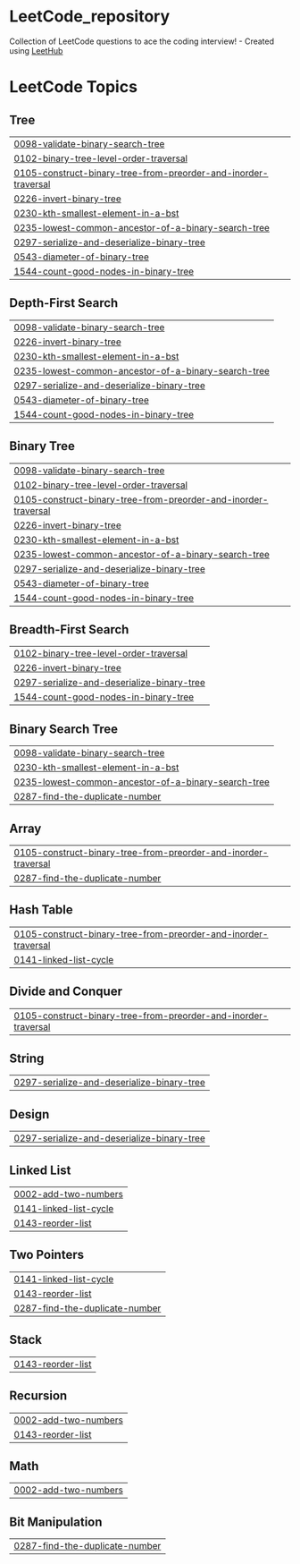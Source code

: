 # LeetCode_repository
Collection of LeetCode questions to ace the coding interview! - Created using [LeetHub](https://github.com/QasimWani/LeetHub)

<!---LeetCode Topics Start-->
# LeetCode Topics
## Tree
|  |
| ------- |
| [0098-validate-binary-search-tree](https://github.com/agagupta92/LeetCode_repository/tree/master/0098-validate-binary-search-tree) |
| [0102-binary-tree-level-order-traversal](https://github.com/agagupta92/LeetCode_repository/tree/master/0102-binary-tree-level-order-traversal) |
| [0105-construct-binary-tree-from-preorder-and-inorder-traversal](https://github.com/agagupta92/LeetCode_repository/tree/master/0105-construct-binary-tree-from-preorder-and-inorder-traversal) |
| [0226-invert-binary-tree](https://github.com/agagupta92/LeetCode_repository/tree/master/0226-invert-binary-tree) |
| [0230-kth-smallest-element-in-a-bst](https://github.com/agagupta92/LeetCode_repository/tree/master/0230-kth-smallest-element-in-a-bst) |
| [0235-lowest-common-ancestor-of-a-binary-search-tree](https://github.com/agagupta92/LeetCode_repository/tree/master/0235-lowest-common-ancestor-of-a-binary-search-tree) |
| [0297-serialize-and-deserialize-binary-tree](https://github.com/agagupta92/LeetCode_repository/tree/master/0297-serialize-and-deserialize-binary-tree) |
| [0543-diameter-of-binary-tree](https://github.com/agagupta92/LeetCode_repository/tree/master/0543-diameter-of-binary-tree) |
| [1544-count-good-nodes-in-binary-tree](https://github.com/agagupta92/LeetCode_repository/tree/master/1544-count-good-nodes-in-binary-tree) |
## Depth-First Search
|  |
| ------- |
| [0098-validate-binary-search-tree](https://github.com/agagupta92/LeetCode_repository/tree/master/0098-validate-binary-search-tree) |
| [0226-invert-binary-tree](https://github.com/agagupta92/LeetCode_repository/tree/master/0226-invert-binary-tree) |
| [0230-kth-smallest-element-in-a-bst](https://github.com/agagupta92/LeetCode_repository/tree/master/0230-kth-smallest-element-in-a-bst) |
| [0235-lowest-common-ancestor-of-a-binary-search-tree](https://github.com/agagupta92/LeetCode_repository/tree/master/0235-lowest-common-ancestor-of-a-binary-search-tree) |
| [0297-serialize-and-deserialize-binary-tree](https://github.com/agagupta92/LeetCode_repository/tree/master/0297-serialize-and-deserialize-binary-tree) |
| [0543-diameter-of-binary-tree](https://github.com/agagupta92/LeetCode_repository/tree/master/0543-diameter-of-binary-tree) |
| [1544-count-good-nodes-in-binary-tree](https://github.com/agagupta92/LeetCode_repository/tree/master/1544-count-good-nodes-in-binary-tree) |
## Binary Tree
|  |
| ------- |
| [0098-validate-binary-search-tree](https://github.com/agagupta92/LeetCode_repository/tree/master/0098-validate-binary-search-tree) |
| [0102-binary-tree-level-order-traversal](https://github.com/agagupta92/LeetCode_repository/tree/master/0102-binary-tree-level-order-traversal) |
| [0105-construct-binary-tree-from-preorder-and-inorder-traversal](https://github.com/agagupta92/LeetCode_repository/tree/master/0105-construct-binary-tree-from-preorder-and-inorder-traversal) |
| [0226-invert-binary-tree](https://github.com/agagupta92/LeetCode_repository/tree/master/0226-invert-binary-tree) |
| [0230-kth-smallest-element-in-a-bst](https://github.com/agagupta92/LeetCode_repository/tree/master/0230-kth-smallest-element-in-a-bst) |
| [0235-lowest-common-ancestor-of-a-binary-search-tree](https://github.com/agagupta92/LeetCode_repository/tree/master/0235-lowest-common-ancestor-of-a-binary-search-tree) |
| [0297-serialize-and-deserialize-binary-tree](https://github.com/agagupta92/LeetCode_repository/tree/master/0297-serialize-and-deserialize-binary-tree) |
| [0543-diameter-of-binary-tree](https://github.com/agagupta92/LeetCode_repository/tree/master/0543-diameter-of-binary-tree) |
| [1544-count-good-nodes-in-binary-tree](https://github.com/agagupta92/LeetCode_repository/tree/master/1544-count-good-nodes-in-binary-tree) |
## Breadth-First Search
|  |
| ------- |
| [0102-binary-tree-level-order-traversal](https://github.com/agagupta92/LeetCode_repository/tree/master/0102-binary-tree-level-order-traversal) |
| [0226-invert-binary-tree](https://github.com/agagupta92/LeetCode_repository/tree/master/0226-invert-binary-tree) |
| [0297-serialize-and-deserialize-binary-tree](https://github.com/agagupta92/LeetCode_repository/tree/master/0297-serialize-and-deserialize-binary-tree) |
| [1544-count-good-nodes-in-binary-tree](https://github.com/agagupta92/LeetCode_repository/tree/master/1544-count-good-nodes-in-binary-tree) |
## Binary Search Tree
|  |
| ------- |
| [0098-validate-binary-search-tree](https://github.com/agagupta92/LeetCode_repository/tree/master/0098-validate-binary-search-tree) |
| [0230-kth-smallest-element-in-a-bst](https://github.com/agagupta92/LeetCode_repository/tree/master/0230-kth-smallest-element-in-a-bst) |
| [0235-lowest-common-ancestor-of-a-binary-search-tree](https://github.com/agagupta92/LeetCode_repository/tree/master/0235-lowest-common-ancestor-of-a-binary-search-tree) |
| [0287-find-the-duplicate-number](https://github.com/agagupta92/LeetCode_repository/tree/master/0287-find-the-duplicate-number) |
## Array
|  |
| ------- |
| [0105-construct-binary-tree-from-preorder-and-inorder-traversal](https://github.com/agagupta92/LeetCode_repository/tree/master/0105-construct-binary-tree-from-preorder-and-inorder-traversal) |
| [0287-find-the-duplicate-number](https://github.com/agagupta92/LeetCode_repository/tree/master/0287-find-the-duplicate-number) |
## Hash Table
|  |
| ------- |
| [0105-construct-binary-tree-from-preorder-and-inorder-traversal](https://github.com/agagupta92/LeetCode_repository/tree/master/0105-construct-binary-tree-from-preorder-and-inorder-traversal) |
| [0141-linked-list-cycle](https://github.com/agagupta92/LeetCode_repository/tree/master/0141-linked-list-cycle) |
## Divide and Conquer
|  |
| ------- |
| [0105-construct-binary-tree-from-preorder-and-inorder-traversal](https://github.com/agagupta92/LeetCode_repository/tree/master/0105-construct-binary-tree-from-preorder-and-inorder-traversal) |
## String
|  |
| ------- |
| [0297-serialize-and-deserialize-binary-tree](https://github.com/agagupta92/LeetCode_repository/tree/master/0297-serialize-and-deserialize-binary-tree) |
## Design
|  |
| ------- |
| [0297-serialize-and-deserialize-binary-tree](https://github.com/agagupta92/LeetCode_repository/tree/master/0297-serialize-and-deserialize-binary-tree) |
## Linked List
|  |
| ------- |
| [0002-add-two-numbers](https://github.com/agagupta92/LeetCode_repository/tree/master/0002-add-two-numbers) |
| [0141-linked-list-cycle](https://github.com/agagupta92/LeetCode_repository/tree/master/0141-linked-list-cycle) |
| [0143-reorder-list](https://github.com/agagupta92/LeetCode_repository/tree/master/0143-reorder-list) |
## Two Pointers
|  |
| ------- |
| [0141-linked-list-cycle](https://github.com/agagupta92/LeetCode_repository/tree/master/0141-linked-list-cycle) |
| [0143-reorder-list](https://github.com/agagupta92/LeetCode_repository/tree/master/0143-reorder-list) |
| [0287-find-the-duplicate-number](https://github.com/agagupta92/LeetCode_repository/tree/master/0287-find-the-duplicate-number) |
## Stack
|  |
| ------- |
| [0143-reorder-list](https://github.com/agagupta92/LeetCode_repository/tree/master/0143-reorder-list) |
## Recursion
|  |
| ------- |
| [0002-add-two-numbers](https://github.com/agagupta92/LeetCode_repository/tree/master/0002-add-two-numbers) |
| [0143-reorder-list](https://github.com/agagupta92/LeetCode_repository/tree/master/0143-reorder-list) |
## Math
|  |
| ------- |
| [0002-add-two-numbers](https://github.com/agagupta92/LeetCode_repository/tree/master/0002-add-two-numbers) |
## Bit Manipulation
|  |
| ------- |
| [0287-find-the-duplicate-number](https://github.com/agagupta92/LeetCode_repository/tree/master/0287-find-the-duplicate-number) |
<!---LeetCode Topics End-->